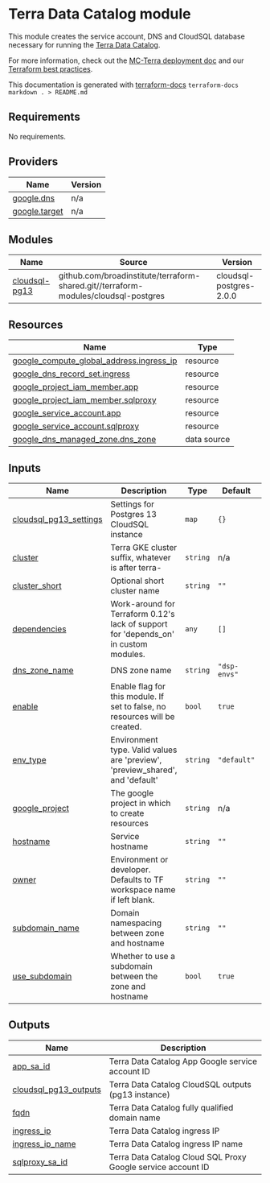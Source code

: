 # Terra Data Catalog module

This module creates the service account, DNS and CloudSQL database necessary for
running the [Terra Data Catalog](http://github.com/databiosphere/terra-data-catalog).

For more information, check out the [MC-Terra deployment doc](https://docs.dsp-devops.broadinstitute.org/mc-terra/mcterra-deployment)
and our [Terraform best practices](https://docs.dsp-devops.broadinstitute.org/best-practices-guides/terraform).

This documentation is generated with [terraform-docs](https://github.com/segmentio/terraform-docs)
`terraform-docs markdown . > README.md`

## Requirements

No requirements.

## Providers

| Name | Version |
|------|---------|
| <a name="provider_google.dns"></a> [google.dns](#provider\_google.dns) | n/a |
| <a name="provider_google.target"></a> [google.target](#provider\_google.target) | n/a |

## Modules

| Name | Source | Version |
|------|--------|---------|
| <a name="module_cloudsql-pg13"></a> [cloudsql-pg13](#module\_cloudsql-pg13) | github.com/broadinstitute/terraform-shared.git//terraform-modules/cloudsql-postgres | cloudsql-postgres-2.0.0 |

## Resources

| Name | Type |
|------|------|
| [google_compute_global_address.ingress_ip](https://registry.terraform.io/providers/hashicorp/google/latest/docs/resources/compute_global_address) | resource |
| [google_dns_record_set.ingress](https://registry.terraform.io/providers/hashicorp/google/latest/docs/resources/dns_record_set) | resource |
| [google_project_iam_member.app](https://registry.terraform.io/providers/hashicorp/google/latest/docs/resources/project_iam_member) | resource |
| [google_project_iam_member.sqlproxy](https://registry.terraform.io/providers/hashicorp/google/latest/docs/resources/project_iam_member) | resource |
| [google_service_account.app](https://registry.terraform.io/providers/hashicorp/google/latest/docs/resources/service_account) | resource |
| [google_service_account.sqlproxy](https://registry.terraform.io/providers/hashicorp/google/latest/docs/resources/service_account) | resource |
| [google_dns_managed_zone.dns_zone](https://registry.terraform.io/providers/hashicorp/google/latest/docs/data-sources/dns_managed_zone) | data source |

## Inputs

| Name | Description | Type | Default | Required |
|------|-------------|------|---------|:--------:|
| <a name="input_cloudsql_pg13_settings"></a> [cloudsql\_pg13\_settings](#input\_cloudsql\_pg13\_settings) | Settings for Postgres 13 CloudSQL instance | `map` | `{}` | no |
| <a name="input_cluster"></a> [cluster](#input\_cluster) | Terra GKE cluster suffix, whatever is after terra- | `string` | n/a | yes |
| <a name="input_cluster_short"></a> [cluster\_short](#input\_cluster\_short) | Optional short cluster name | `string` | `""` | no |
| <a name="input_dependencies"></a> [dependencies](#input\_dependencies) | Work-around for Terraform 0.12's lack of support for 'depends\_on' in custom modules. | `any` | `[]` | no |
| <a name="input_dns_zone_name"></a> [dns\_zone\_name](#input\_dns\_zone\_name) | DNS zone name | `string` | `"dsp-envs"` | no |
| <a name="input_enable"></a> [enable](#input\_enable) | Enable flag for this module. If set to false, no resources will be created. | `bool` | `true` | no |
| <a name="input_env_type"></a> [env\_type](#input\_env\_type) | Environment type. Valid values are 'preview', 'preview\_shared', and 'default' | `string` | `"default"` | no |
| <a name="input_google_project"></a> [google\_project](#input\_google\_project) | The google project in which to create resources | `string` | n/a | yes |
| <a name="input_hostname"></a> [hostname](#input\_hostname) | Service hostname | `string` | `""` | no |
| <a name="input_owner"></a> [owner](#input\_owner) | Environment or developer. Defaults to TF workspace name if left blank. | `string` | `""` | no |
| <a name="input_subdomain_name"></a> [subdomain\_name](#input\_subdomain\_name) | Domain namespacing between zone and hostname | `string` | `""` | no |
| <a name="input_use_subdomain"></a> [use\_subdomain](#input\_use\_subdomain) | Whether to use a subdomain between the zone and hostname | `bool` | `true` | no |

## Outputs

| Name | Description |
|------|-------------|
| <a name="output_app_sa_id"></a> [app\_sa\_id](#output\_app\_sa\_id) | Terra Data Catalog App Google service account ID |
| <a name="output_cloudsql_pg13_outputs"></a> [cloudsql\_pg13\_outputs](#output\_cloudsql\_pg13\_outputs) | Terra Data Catalog CloudSQL outputs (pg13 instance) |
| <a name="output_fqdn"></a> [fqdn](#output\_fqdn) | Terra Data Catalog fully qualified domain name |
| <a name="output_ingress_ip"></a> [ingress\_ip](#output\_ingress\_ip) | Terra Data Catalog ingress IP |
| <a name="output_ingress_ip_name"></a> [ingress\_ip\_name](#output\_ingress\_ip\_name) | Terra Data Catalog ingress IP name |
| <a name="output_sqlproxy_sa_id"></a> [sqlproxy\_sa\_id](#output\_sqlproxy\_sa\_id) | Terra Data Catalog Cloud SQL Proxy Google service account ID |
